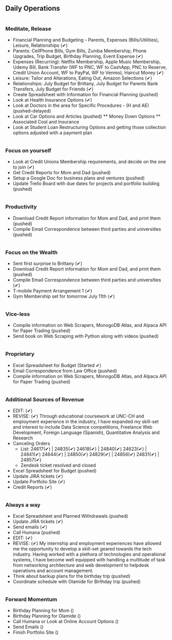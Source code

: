 ## Daily Operations ##

```July5th2019 - Friday
```
### Meditate, Release 
* Financial Planning and Budgeting - Parents, Expenses (Bills/Utilities), Leisure, Relationships (✔)
* Parents: CellPhone Bills, Gym Bills, Zumba Membership, Phone Upgrades, Trip Budget, Birthday Planning, Event Expense  (✔)
* Expenses (Recurring): Netflix Membership, Apple Music Membership, Udemy Bill, Bank Transfer (WF to PNC, WF to CashApp, PNC to Reserve, Credit Union Account, WF to PayPal, WF to Venmo), Haircut Money (✔)
* Leisure: Tailor and Alterations, Eating Out, Amazon Selections (✔)
* Relationships: July Budget for Brittany, July Budget for Parents Bank Transfers, July Budget for Friends (✔)
* Create Spreadsheet with Information for Financial Planning (pushed)
* Look at Health Insurance Options (✔)
* Look at Doctors in the area for Specific Procedures -  (H and AE) (pushed-delayed)
* Look at Car Options and Articles (pushed)
	** Money Down Options 
	** Associated Cost and Insurance 
* Look at Student Loan Restructuring Options and getting those collection options adjusted with a payment plan 


```July8th2019 - Monday
```
### Focus on yourself
* Look at Credit Unions Membership requirements, and decide on the one to join (✔)
* Get Credit Reports for Mom and Dad (pushed)
* Setup a Google Doc for business plans and ventures (pushed)
* Update Trello Board with due dates for projects and portfolio building (pushed)


```July9th2019 - Tuesday 
```
### Productivity 
* Download Credit Report information for Mom and Dad, and print them (pushed)
* Compile Email Correspondence between third parties and universities (pushed)


```July10th2019 - Wednesday
```
### Focus on the Wealth 
* Sent first surprise to Brittany (✔)
* Download Credit Report information for Mom and Dad, and print them (pushed)
* Compile Email Correspondence between third parties and universities (✔)
* T-mobile Payment Arrangement 1 (✔)
* Gym Membership set for tomorrow July 11th (✔)


```July11th2019 - Thursday 
```
### Vice-less 
* Compile information on Web Scrapers, MonogoDB Atlas, and Alpaca API for Paper Trading (pushed)
* Send book on Web Scraping with Python along with videos  (pushed)


```July12th2019 - Friday 
```
### Proprietary 
* Excel Spreadsheet for Budget (Started ✔)
* Email Correspondence from Law Office (pushed) 
* Compile information on Web Scrapers, MonogoDB Atlas, and Alpaca API for Paper Trading (pushed)


```July15th2019 - Monday 
```
### Additional Sources of Revenue 
* EDIT: (✔)
* REVISE: (✔)
Through educational coursework at UNC-CH and employment experience in the industry, I have expanded my skill-set and interest to include Data Science competitions, Freelance Web Development, Foreign Language (Spanish),  Quantitative Analysis and Research
* Canceling Orders
	* List: 
24617(✔) | 24835(✔) 
24618(✔) | 24840(✔)
24623(✔) | 24841(✔)
24644(✔) | 24850(✔)
24829(✔) | 24856(✔)
24831(✔) | 24857(✔)
	* Zendesk ticket resolved and closed
* Excel Spreadsheet for Budget (pushed)
* Update JIRA tickets (✔)
* Update Portfolio Site (✔)
* Credit Reports (✔)


```July16th2019 - Tuesday 
```
### Always a way
* Excel Spreadsheet and Planned Withdrawals (pushed)
* Update JIRA tickets (✔)
* Send emails (✔)
* Call Humana (pushed)
* EDIT: (✔)
* REVISE: (✔)
My internship and employment experiences have allowed me the opportunity to develop a skill-set geared towards the tech industry. Having worked with a plethora of technologies and operational systems, I have become well equipped with handling a multitude of task from networking architecture and web development to helpdesk operations and account management. 
* Think about backup plans for the birthday trip (pushed)
* Coordinate schedule with Olamide for Birthday trip (pushed)


```July17th2019 - Wednesday 
```
### Forward Momentum 
* Birthday Planning for Mom ()
* Birthday Planning for Olamide ()
* Call Humana or Look at Online Account Options ()
* Send Emails ()
* Finish Portfolio Site ()
